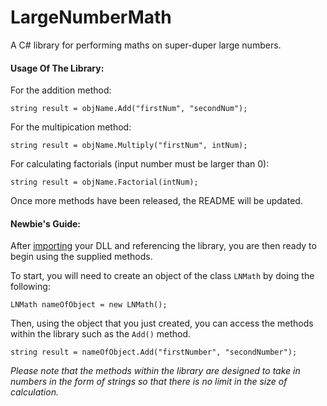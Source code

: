 LargeNumberMath
===============

A C# library for performing maths on super-duper large numbers.

<h4>Usage Of The Library:</h4>

For the addition method:

    string result = objName.Add("firstNum", "secondNum");
For the multipication method:

    string result = objName.Multiply("firstNum", intNum);
For calculating factorials (input number must be larger than 0):

    string result = objName.Factorial(intNum);
Once more methods have been released, the README will be updated.

<h4>Newbie's Guide:</h4>
After <a href="https://github.com/galacticfan/LargeNumberMath/wiki/Usage-and-Installation-of-the-DLL">importing</a> your DLL and referencing the library, you are then ready to begin using the supplied methods.

To start, you will need to create an object of the class `LNMath` by doing the following:

    LNMath nameOfObject = new LNMath();
Then, using the object that you just created, you can access the methods within the library such as the `Add()` method.

    string result = nameOfObject.Add("firstNumber", "secondNumber");
<i>Please note that the methods within the library are designed to take in numbers in the form of strings so that there is no limit in the size of calculation.</i>